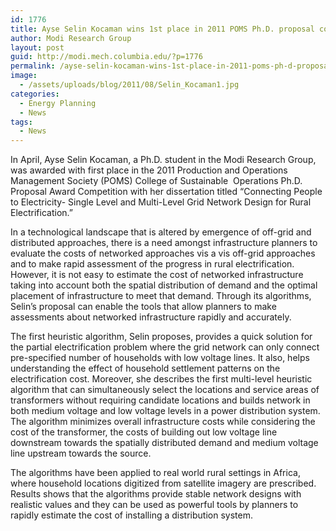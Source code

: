```yaml
---
id: 1776
title: Ayse Selin Kocaman wins 1st place in 2011 POMS Ph.D. proposal competition
author: Modi Research Group
layout: post
guid: http://modi.mech.columbia.edu/?p=1776
permalink: /ayse-selin-kocaman-wins-1st-place-in-2011-poms-ph-d-proposal-competition/
image:
  - /assets/uploads/blog/2011/08/Selin_Kocaman1.jpg
categories:
  - Energy Planning
  - News
tags:
  - News
---
```

In April, Ayse Selin Kocaman, a Ph.D. student in the Modi Research Group, was awarded with first place in the 2011 Production and Operations Management Society (POMS) College of Sustainable  Operations Ph.D. Proposal Award Competition with her dissertation titled “Connecting People to Electricity- Single Level and Multi-Level Grid Network Design for Rural Electrification.”

In a technological landscape that is altered by emergence of off-grid and distributed approaches, there is a need amongst infrastructure planners to evaluate the costs of networked approaches vis a vis off-grid approaches and to make rapid assessment of the progress in rural electrification. However, it is not easy to estimate the cost of networked infrastructure taking into account both the spatial distribution of demand and the optimal placement of infrastructure to meet that demand. Through its algorithms, Selin&#8217;s proposal can enable the tools that allow planners to make assessments about networked infrastructure rapidly and accurately. 

The first heuristic algorithm, Selin proposes, provides a quick solution for the partial electrification problem where the grid network can only connect pre-specified number of households with low voltage lines. It also, helps understanding the effect of household settlement patterns on the electrification cost. Moreover, she describes the first multi-level heuristic algorithm that can simultaneously select the locations and service areas of transformers without requiring candidate locations and builds network in both medium voltage and low voltage levels in a power distribution system. The algorithm minimizes overall infrastructure costs while considering the cost of the transformer, the costs of building out low voltage line downstream towards the spatially distributed demand and medium voltage line upstream towards the source.

The algorithms have been applied to real world rural settings in Africa, where household locations digitized from satellite imagery are prescribed. Results shows that the algorithms provide stable network designs with realistic values and they can be used as powerful tools by planners to rapidly estimate the cost of installing a distribution system.